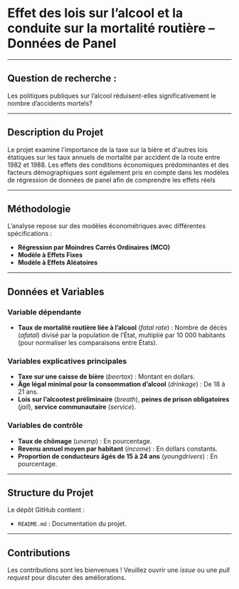 # Effet des lois sur l’alcool et la conduite sur la mortalité routière – Données de Panel  

---

## Question de recherche :  
Les politiques publiques sur l’alcool réduisent-elles significativement le nombre d’accidents mortels?  

---

## Description du Projet

Le projet examine l'importance de la taxe sur la bière et d'autres lois étatiques sur les taux annuels de mortalité par accident de la route entre 1982 et 1988. Les effets des conditions économiques prédominantes et des facteurs démographiques sont également pris en compte dans les modèles de régression de données de panel afin de comprendre les effets réels

---

## Méthodologie  
L’analyse repose sur des modèles économétriques avec différentes spécifications :  
- **Régression par Moindres Carrés Ordinaires (MCO)**  
- **Modèle à Effets Fixes**  
- **Modèle à Effets Aléatoires**  


---

## Données et Variables  

### Variable dépendante  
- **Taux de mortalité routière liée à l’alcool** (*fatal rate*) : Nombre de décès (*afatal*) divisé par la population de l’État, multiplié par 10 000 habitants (pour normaliser les comparaisons entre États).  

### Variables explicatives principales  
- **Taxe sur une caisse de bière** (*beertax*) : Montant en dollars.  
- **Âge légal minimal pour la consommation d’alcool** (*drinkage*) : De 18 à 21 ans.  
- **Lois sur l’alcootest préliminaire** (*breath*), **peines de prison obligatoires** (*jail*), **service communautaire** (*service*).  

### Variables de contrôle  
- **Taux de chômage** (*unemp*) : En pourcentage.  
- **Revenu annuel moyen par habitant** (*income*) : En dollars constants.  
- **Proportion de conducteurs âgés de 15 à 24 ans** (*youngdrivers*) : En pourcentage.  
---

## Structure du Projet  
Le dépôt GitHub contient :  
- `README.md` : Documentation du projet.  

---

## Contributions  
Les contributions sont les bienvenues ! Veuillez ouvrir une *issue* ou une *pull request* pour discuter des améliorations. 
